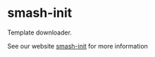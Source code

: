 # smash-init

Template downloader.

See our website [smash-init](https://www.smash-cli.com/docs/documentation/programmatic-apis/smash-init.html) for more
information
